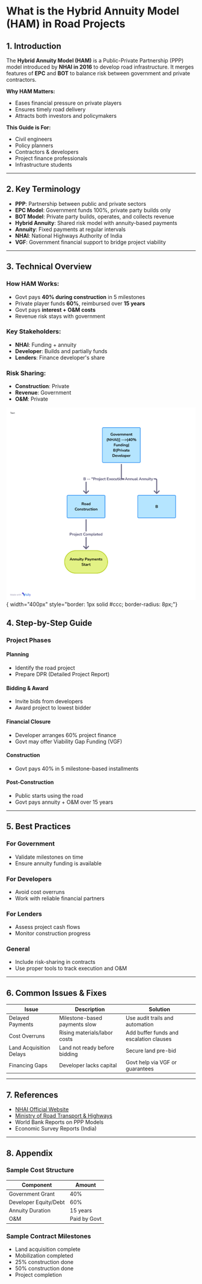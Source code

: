 # What is the Hybrid Annuity Model (HAM) in Road Projects

## 1. Introduction

The **Hybrid Annuity Model (HAM)** is a Public-Private Partnership (PPP) model introduced by **NHAI in 2016** to develop road infrastructure. It merges features of **EPC** and **BOT** to balance risk between government and private contractors.

**Why HAM Matters:**
- Eases financial pressure on private players
- Ensures timely road delivery
- Attracts both investors and policymakers

**This Guide is For:**
- Civil engineers  
- Policy planners  
- Contractors & developers  
- Project finance professionals  
- Infrastructure students  

---

## 2. Key Terminology

- **PPP**: Partnership between public and private sectors
- **EPC Model**: Government funds 100%, private party builds only
- **BOT Model**: Private party builds, operates, and collects revenue
- **Hybrid Annuity**: Shared risk model with annuity-based payments
- **Annuity**: Fixed payments at regular intervals
- **NHAI**: National Highways Authority of India
- **VGF**: Government financial support to bridge project viability

---

## 3. Technical Overview

### How HAM Works:
- Govt pays **40% during construction** in 5 milestones  
- Private player funds **60%**, reimbursed over **15 years**  
- Govt pays **interest + O&M costs**  
- Revenue risk stays with government  

### Key Stakeholders:
- **NHAI**: Funding + annuity
- **Developer**: Builds and partially funds
- **Lenders**: Finance developer's share

### Risk Sharing:
- **Construction**: Private
- **Revenue**: Government
- **O&M**: Private


![Flowchart of Government Projects](assest/flow1.png){ width="400px" style="border: 1px solid #ccc; border-radius: 8px;"}


## 4. Step-by-Step Guide

### Project Phases

#### Planning
- Identify the road project  
- Prepare DPR (Detailed Project Report)

#### Bidding & Award
- Invite bids from developers  
- Award project to lowest bidder

#### Financial Closure
- Developer arranges 60% project finance  
- Govt may offer Viability Gap Funding (VGF)

#### Construction
- Govt pays 40% in 5 milestone-based installments

#### Post-Construction
- Public starts using the road  
- Govt pays annuity + O&M over 15 years

---

## 5. Best Practices

### For Government
- Validate milestones on time  
- Ensure annuity funding is available

### For Developers
- Avoid cost overruns  
- Work with reliable financial partners

### For Lenders
- Assess project cash flows  
- Monitor construction progress

### General
- Include risk-sharing in contracts  
- Use proper tools to track execution and O&M

---

## 6. Common Issues & Fixes

| Issue                   | Description                   | Solution                                |
|------------------------|-------------------------------|-----------------------------------------|
| Delayed Payments        | Milestone-based payments slow | Use audit trails and automation         |
| Cost Overruns           | Rising materials/labor costs  | Add buffer funds and escalation clauses |
| Land Acquisition Delays | Land not ready before bidding | Secure land pre-bid                     |
| Financing Gaps          | Developer lacks capital       | Govt help via VGF or guarantees         |

---

## 7. References

- [NHAI Official Website](https://nhai.gov.in)  
- [Ministry of Road Transport & Highways](https://morth.nic.in/)   
- World Bank Reports on PPP Models  
- Economic Survey Reports (India)

---

## 8. Appendix

### Sample Cost Structure

| Component               | Amount        |
|------------------------|---------------|
| Government Grant       | 40%           |
| Developer Equity/Debt  | 60%           |
| Annuity Duration       | 15 years      |
| O&M                    | Paid by Govt  |

### Sample Contract Milestones

- Land acquisition complete  
- Mobilization completed  
- 25% construction done  
- 50% construction done  
- Project completion  
